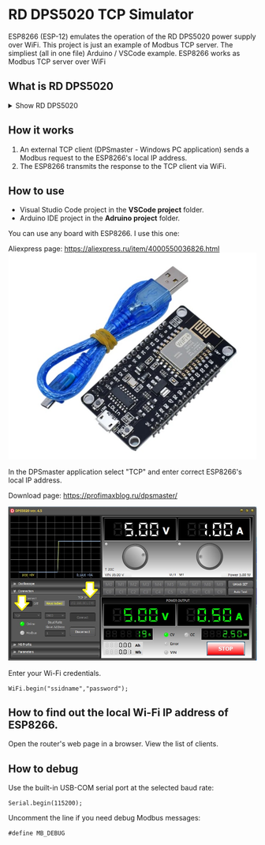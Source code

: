 # RD DPS5020 TCP Simulator
 ESP8266 (ESP-12) emulates the operation of the RD DPS5020 power supply over WiFi.
 This project is just an example of Modbus TCP server.
 The simpliest (all in one file) Arduino / VSCode example.
 ESP8266 works as Modbus TCP server over WiFi

## What is RD DPS5020
<details>
<summary>Show RD DPS5020</summary>
RD DPS5020 is an inexpensive Chinese power supply sold on Aliexpress.
RD official store page: https://aliexpress.ru/item/32821185351.html
<image src="/Pictures/dps5020.jpg" alt="DPS5020">
</details>

## How it works
1. An external TCP client (DPSmaster - Windows PC application) sends a Modbus request to the ESP8266's local IP address.
2. The ESP8266 transmits the response to the TCP client via WiFi.

## How to use
+ Visual Studio Code project in the **VSCode project** folder.
+ Arduino IDE project in the **Adruino project** folder.

You can use any board with ESP8266. I use this one:

Aliexpress page: https://aliexpress.ru/item/4000550036826.html
![NodeMCU](/Pictures/NodeMCU.jpg)

In the DPSmaster application select "TCP" and enter correct ESP8266's local IP address.

Download page: https://profimaxblog.ru/dpsmaster/

![DPSmaster](/Pictures/DPSmaster.jpg)

Enter your Wi-Fi credentials.
```
WiFi.begin("ssidname","password");
```
## How to find out the local Wi-Fi IP address of ESP8266.
Open the router's web page in a browser. View the list of clients.

## How to debug
Use the built-in USB-COM serial port at the selected baud rate:
```
Serial.begin(115200);
```
Uncomment the line if you need debug Modbus messages:
```
#define MB_DEBUG
```
